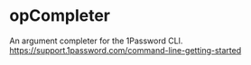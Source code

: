 # opCompleter
An argument completer for the 1Password CLI. https://support.1password.com/command-line-getting-started
